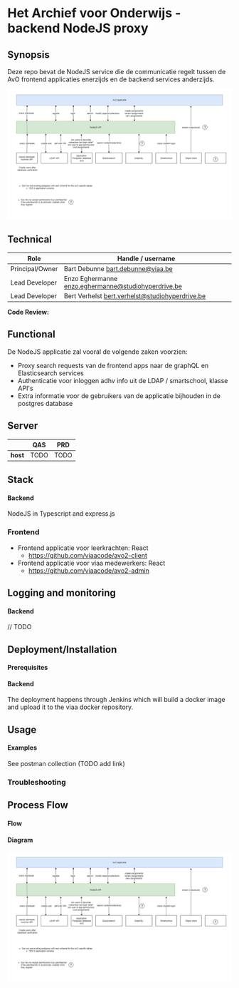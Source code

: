 # Het Archief voor Onderwijs - backend NodeJS proxy

## Synopsis

Deze repo bevat de NodeJS service die de communicatie regelt tussen de AvO frontend applicaties enerzijds en de backend services anderzijds.

![Overview of the avo backend and frontend applications](avo-overview.png?raw=true)


## Technical

|Role              | Handle / username|
| -------------    |--------------| 
|Principal/Owner   | Bart Debunne <bart.debunne@viaa.be>  | 
|Lead Developer    | Enzo Eghermanne <enzo.eghermanne@studiohyperdrive.be> |
|Lead Developer    | Bert Verhelst <bert.verhelst@studiohyperdrive.be> |

**Code Review:**

## Functional

De NodeJS applicatie zal vooral de volgende zaken voorzien:
* Proxy search requests van de frontend apps naar de graphQL en Elasticsearch services
* Authenticatie voor inloggen adhv info uit de LDAP / smartschool, klasse API's
* Extra informatie voor de gebruikers van de applicatie bijhouden in de postgres database

## Server

|               | QAS           | PRD      |
| ------------- |:-------------:| :-----:  |
| **host**      | TODO          | TODO     |

## Stack

#### Backend

NodeJS in Typescript and express.js

### Frontend

* Frontend applicatie voor leerkrachten: React
    * https://github.com/viaacode/avo2-client
* Frontend applicatie voor viaa medewerkers: React
    * https://github.com/viaacode/avo2-admin

## Logging and monitoring

#### Backend

// TODO

## Deployment/Installation

#### Prerequisites

#### Backend

The deployment happens through Jenkins which will build a docker image and upload it to the viaa docker repository.

## Usage

#### Examples

See postman collection (TODO add link)

### Troubleshooting

## Process Flow

#### Flow

#### Diagram

![Overview of the avo backend and frontend applications](avo-overview.png?raw=true)
